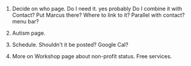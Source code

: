 1. Decide on who page.
   Do I need it. yes probably
   Do I combine it with Contact?
   Put Marcus there?
   Where to link to it? Parallel with contact? menu bar?

2. Autism page.

3. Schedule. Shouldn't it be posted? Google Cal?

4. More on Workshop page about non-profit status. Free services.
